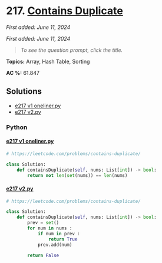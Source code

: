 # 217. [Contains Duplicate](<https://leetcode.com/problems/contains-duplicate>)

*First added: June 11, 2024*

*First added: June 11, 2024*


> *To see the question prompt, click the title.*

**Topics:** Array, Hash Table, Sorting

**AC %:** 61.847


## Solutions

- [e217 v1 oneliner.py](<../my-submissions/e217 v1 oneliner.py>)
- [e217 v2.py](<../my-submissions/e217 v2.py>)
### Python
#### [e217 v1 oneliner.py](<../my-submissions/e217 v1 oneliner.py>)
```Python
# https://leetcode.com/problems/contains-duplicate/

class Solution:
    def containsDuplicate(self, nums: List[int]) -> bool:
        return not len(set(nums)) == len(nums)
```

#### [e217 v2.py](<../my-submissions/e217 v2.py>)
```Python
# https://leetcode.com/problems/contains-duplicate/

class Solution:
    def containsDuplicate(self, nums: List[int]) -> bool:
        prev = set()
        for num in nums :
            if num in prev :
                return True
            prev.add(num)

        return False
```

